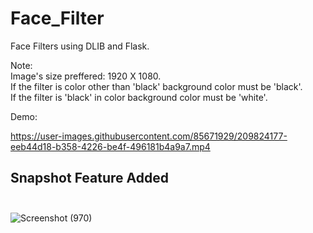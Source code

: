 # Face_Filter
Face Filters using DLIB and Flask.

Note:<br>
Image's size preffered: 1920 X 1080.<br>
If the filter is color other than 'black' background color must be 'black'.<br>
If the filter is 'black' in color background color must be 'white'.<br>

Demo:

https://user-images.githubusercontent.com/85671929/209824177-eeb44d18-b358-4226-be4f-496181b4a9a7.mp4

## Snapshot Feature Added <br><br>
![Screenshot (970)](https://user-images.githubusercontent.com/85671929/210377892-cdbd2ef5-b7fe-4620-b366-d99d5b945ccb.png)
